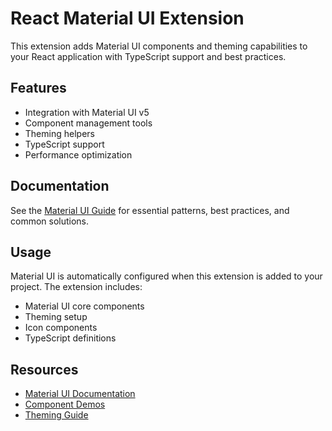 # React Material UI Extension

This extension adds Material UI components and theming capabilities to your React application with TypeScript support and best practices.

## Features

- Integration with Material UI v5
- Component management tools
- Theming helpers
- TypeScript support
- Performance optimization

## Documentation

See the [Material UI Guide](./docs/MATERIAL_UI_GUIDE.md) for essential patterns, best practices, and common solutions.

## Usage

Material UI is automatically configured when this extension is added to your project. The extension includes:

- Material UI core components
- Theming setup
- Icon components
- TypeScript definitions

## Resources

- [Material UI Documentation](https://mui.com/)
- [Component Demos](https://mui.com/components/)
- [Theming Guide](https://mui.com/customization/theming/)
